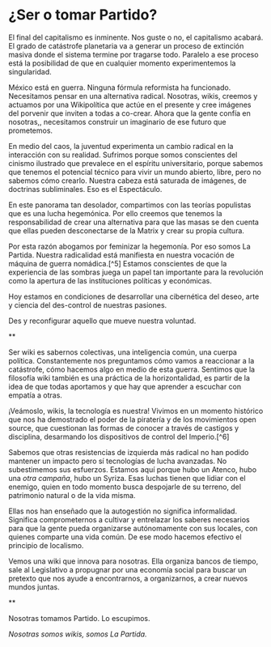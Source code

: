 # ¿Ser o tomar Partido?

El final del capitalismo es inminente. Nos guste o no, el capitalismo
acabará. El grado de catástrofe planetaria va a generar un proceso de
extinción masiva donde el sistema termine por tragarse todo. Paralelo a
ese proceso está la posibilidad de que en cualquier momento
experimentemos la singularidad.

México está en guerra. Ninguna fórmula reformista ha funcionado.
Necesitamos pensar en una alternativa radical. Nosotras, wikis, creemos
y actuamos por una Wikipolítica que actúe en el presente y cree imágenes
del porvenir que inviten a todas a co-crear. Ahora que la gente confía
en nosotras,, necesitamos construir un imaginario de ese futuro que
prometemos.

En medio del caos, la juventud experimenta un cambio radical en la
interacción con su realidad. Sufrimos porque somos conscientes del
cinismo ilustrado que prevalece en el espíritu universitario, porque
sabemos que tenemos el potencial técnico para vivir un mundo abierto,
libre, pero no sabemos cómo crearlo. Nuestra cabeza está saturada de
imágenes, de doctrinas subliminales. Eso es el Espectáculo.

En este panorama tan desolador, compartimos con las teorías populistas
que es una lucha hegemónica. Por ello creemos que tenemos la
responsabilidad de crear una alternativa para que las masas se den
cuenta que ellas pueden desconectarse de la Matrix y crear su propia
cultura.

Por esta razón abogamos por feminizar la hegemonía. Por eso somos La
Partida. Nuestra radicalidad está manifiesta en nuestra vocación de
máquina de guerra nomádica.[^5] Estamos conscientes de que la
experiencia de las sombras juega un papel tan importante para la
revolución como la apertura de las instituciones políticas y económicas.

Hoy estamos en condiciones de desarrollar una cibernética del deseo,
arte y ciencia del des-control de nuestras pasiones.

Des y reconfigurar aquello que mueve nuestra voluntad.

\*\*

Ser wiki es sabernos colectivas, una inteligencia común, una cuerpa
política. Constantemente nos preguntamos cómo vamos a reaccionar a la
catástrofe, cómo hacemos algo en medio de esta guerra. Sentimos que la
filosofía wiki también es una práctica de la horizontalidad, es partir
de la idea de que todas aportamos y que hay que aprender a escuchar con
empatía a otras.

¡Veámoslo, wikis, la tecnología es nuestra! Vivimos en un momento
histórico que nos ha demostrado el poder de la piratería y de los
movimientos open source, que cuestionan las formas de conocer a través
de castigos y disciplina, desarmando los dispositivos de control del
Imperio.[^6]

Sabemos que otras resistencias de izquierda más radical no han podido
mantener un impacto pero sí tecnologías de lucha avanzadas. No
subestimemos sus esfuerzos. Estamos aquí porque hubo un Atenco, hubo una
*otra campaña*, hubo un Syriza. Esas luchas tienen que lidiar con el
enemigo, quien en todo momento busca despojarle de su terreno, del
patrimonio natural o de la vida misma.

Ellas nos han enseñado que la autogestión no significa informalidad.
Significa comprometernos a cultivar y entrelazar los saberes necesarios
para que la gente pueda organizarse autónomamente con sus locales, con
quienes comparte una vida común. De ese modo hacemos efectivo el
principio de localismo.

Vemos una wiki que innova para nosotras. Ella organiza bancos de tiempo,
sale al Legislativo a propugnar por una economía social para buscar un
pretexto que nos ayude a encontrarnos, a organizarnos, a crear nuevos
mundos juntas.

\*\*

Nosotras tomamos Partido. Lo escupimos.

*Nosotras somos wikis, somos La Partida.*
